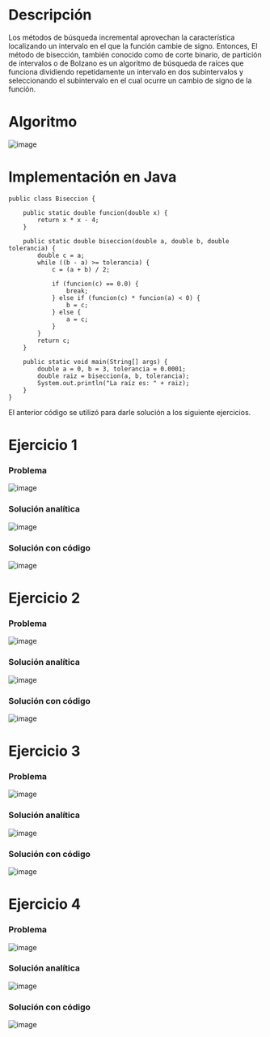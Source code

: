 # Descripción

Los métodos de búsqueda incremental aprovechan la característica localizando
un intervalo en el que la función cambie de signo. Entonces, El método de bisección, también conocido como 
de corte binario, de partición de intervalos o de Bolzano es un algoritmo de búsqueda de raíces que funciona 
dividiendo repetidamente un intervalo en  dos subintervalos y seleccionando el subintervalo en el cual ocurre 
un cambio de signo de la función.

# Algoritmo

![image](https://github.com/riveraangel/Metodos-Numericos/assets/161758059/9ba065b6-7a1f-4ca0-b503-942af29f1a07)


# Implementación en Java

    public class Biseccion {
        
        public static double funcion(double x) {
            return x * x - 4;
        }
    
        public static double biseccion(double a, double b, double tolerancia) {
            double c = a;
            while ((b - a) >= tolerancia) {
                c = (a + b) / 2;
                
                if (funcion(c) == 0.0) {
                    break;
                } else if (funcion(c) * funcion(a) < 0) {
                    b = c;
                } else {
                    a = c;
                }
            }
            return c;
        }
    
        public static void main(String[] args) {
            double a = 0, b = 3, tolerancia = 0.0001;
            double raiz = biseccion(a, b, tolerancia);
            System.out.println("La raíz es: " + raiz);
        }
    }

El anterior código se utilizó para darle solución a los siguiente ejercicios. 

# Ejercicio 1

### Problema

![image](https://github.com/riveraangel/Metodos-Numericos/assets/161758059/80b13fab-feb0-4e27-97c4-9a70cbaa82a2)

### Solución analítica

![image](https://github.com/riveraangel/Metodos-Numericos/assets/161758059/c1a74a0d-6993-45ac-9d81-5ddc144f5d55)

### Solución con código

![image](https://github.com/riveraangel/Metodos-Numericos/assets/161758059/193ea61d-cff9-4184-890a-721e85ca941c)


# Ejercicio 2

### Problema

![image](https://github.com/riveraangel/Metodos-Numericos/assets/161758059/b50954b8-0549-4f46-80fc-611547be35bc)


### Solución analítica

![image](https://github.com/riveraangel/Metodos-Numericos/assets/161758059/821d2615-35ee-473b-9f89-a79779848aa0)


### Solución con código

![image](https://github.com/riveraangel/Metodos-Numericos/assets/161758059/7ebf5b3e-9a41-458d-832e-1446ca812f36)


# Ejercicio 3

### Problema

![image](https://github.com/riveraangel/Metodos-Numericos/assets/161758059/c1efdf09-b482-43ef-bb9c-8b1e4c2c1660)

### Solución analítica

![image](https://github.com/riveraangel/Metodos-Numericos/assets/161758059/2f1f1dc4-311a-4db9-b8cd-d60ebae2761c)

### Solución con código

![image](https://github.com/riveraangel/Metodos-Numericos/assets/161758059/ed0bcd72-644a-4ee3-85a3-92e8221ccf8b)


# Ejercicio 4

### Problema

![image](https://github.com/riveraangel/Metodos-Numericos/assets/161758059/c7b206a7-244b-4f26-966c-32cac2e4d27f)

### Solución analítica

![image](https://github.com/riveraangel/Metodos-Numericos/assets/161758059/f943fdf9-5682-4bd4-a285-600ca9c4960c)

### Solución con código

![image](https://github.com/riveraangel/Metodos-Numericos/assets/161758059/724ed6cd-59fa-4fef-9ad7-ff8311f9ed85)
